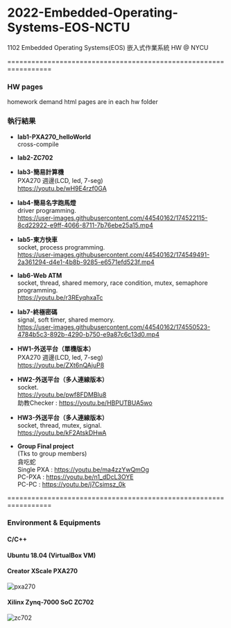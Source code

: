 # 2022-Embedded-Operating-Systems-EOS-NCTU
1102 Embedded Operating Systems(EOS) 嵌入式作業系統 HW @ NYCU 

=================================================================
### HW pages
homework demand html pages are in each hw folder

### 執行結果
+ **lab1-PXA270_helloWorld**<br>
  cross-compile
   
+ **lab2-ZC702**
+ **lab3-簡易計算機**<br>
  PXA270 週邊(LCD, led, 7-seg) <br>
  https://youtu.be/wH9E4rzf0GA

+ **lab4-簡易名字跑馬燈**<br>
  driver programming.<br>
  https://user-images.githubusercontent.com/44540162/174522115-8cd22922-e9ff-4066-8711-7b76ebe25a15.mp4

+ **lab5-東方快車**<br>
  socket, process programming.<br>
  https://user-images.githubusercontent.com/44540162/174549491-2a361294-d4e1-4b8b-9285-e6571efd523f.mp4

+ **lab6-Web ATM**<br>
  socket, thread, shared memory, race condition, mutex, semaphore programming.<br>
  https://youtu.be/r3REyqhxaTc
  
+ **lab7-終極密碼**<br>
  signal, soft timer, shared memory.<br>
  https://user-images.githubusercontent.com/44540162/174550523-4784b5c3-892b-4290-b750-e9a87c6c13d0.mp4

+ **HW1-外送平台（單機版本）**<br>
  PXA270 週邊(LCD, led, 7-seg) <br>
  https://youtu.be/ZXt6nQAjuP8
  
+ **HW2-外送平台（多人連線版本）**<br>
  socket.<br>
  https://youtu.be/pwf8FDMBlu8<br>
  助教Checker : https://youtu.be/HBPUTBUA5wo
  
+ **HW3-外送平台（多人連線版本）**<br>
  socket, thread, mutex, signal.<br>
  https://youtu.be/kF2AtskDHwA

+ **Group Final project**<br>
  (Tks to group members)<br>
  貪吃蛇<br>
  Single PXA : https://youtu.be/ma4zzYwQmOg<br>
  PC-PXA : https://youtu.be/n1_dDcL3OYE <br>
  PC-PC : https://youtu.be/j7Csimsz_0k <br>

=================================================================
### Environment & Equipments
#### C/C++
#### Ubuntu 18.04 (VirtualBox VM)
#### Creator XScale PXA270<br>
![pxa270](https://user-images.githubusercontent.com/44540162/174546342-8cce131d-8cae-4ee8-aa94-bd2714e5a971.jpg)
#### Xilinx Zynq-7000 SoC ZC702<br>
![zc702](https://user-images.githubusercontent.com/44540162/174546155-f335ec13-35a8-4da7-9b81-009c7878fa0d.jpg)
